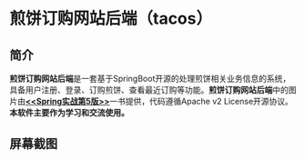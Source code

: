 # 煎饼订购网站后端（tacos）

## 简介
**煎饼订购网站后端**是一套基于SpringBoot开源的处理煎饼相关业务信息的系统，具备用户注册、登录、订购煎饼、查看最近订购等功能。**煎饼订购网站后端**中的图片由[**<<Spring实战第5版>>**](https://www.manning.com/books/spring-in-action-fifth-edition)一书提供，代码遵循Apache v2 License开源协议。**本软件主要作为学习和交流使用。**

## 屏幕截图